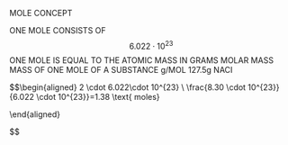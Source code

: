 MOLE CONCEPT

ONE MOLE CONSISTS OF 
$$
6.022\cdot 10^{23}
$$
ONE MOLE IS EQUAL TO THE ATOMIC MASS IN GRAMS
MOLAR MASS MASS OF ONE MOLE OF A SUBSTANCE g/MOL
127.5g NACI

$$\begin{aligned}
2 \cdot 6.022\cdot 10^{23}  \\
\frac{8.30 \cdot 10^{23}}{6.022 \cdot 10^{23}}=1.38 \text{ moles}

\end{aligned}

$$